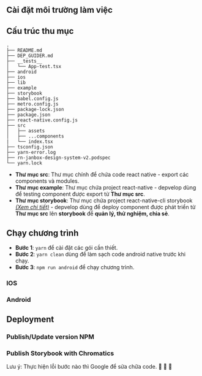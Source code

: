 ## Cài đặt môi trường làm việc

## Cấu trúc thu mục

```
.
├── README.md
├── DEP_GUIDER.md
├── __tests__
│   └── App-test.tsx
├── android
├── ios
├── lib
├── example
├── storybook
├── babel.config.js
├── metro.config.js
├── package-lock.json
├── package.json
├── react-native.config.js
├── src
│   ├── assets
│   ├── ...components
|   └── index.tsx
├── tsconfig.json
├── yarn-error.log
├── rn-janbox-design-system-v2.podspec
└── yarn.lock
```

- **Thư mục src**: Thư mục chính để chứa code react native - export các components và modules.
- **Thư mục example**: Thư mục chứa project react-native - depvelop dùng để testing component được export từ **Thư mục src**.
- **Thư mục storybook**: Thư mục chứa project react-native-cli storybook [_(Xem chi tiết)_](https://github.com/storybookjs/react-native) - depvelop dùng để deploy component được phát triển từ **Thư mục src** lên **storybook** để **quản lý, thử nghiệm, chia sẻ**.

## Chạy chương trình

- **Bước 1**: `yarn` để cài đặt các gói cần thiết.
- **Bước 2**: `yarn clean` dùng để làm sạch code android native trước khi chạy.
- **Bước 3**: `npm run android` để chạy chương trình.

### IOS

### Android

## Deployment

### Publish/Update version NPM

### Publish Storybook with Chromatics

Lưu ý: Thực hiện lỗi bước nào thì Google để sửa chữa code. :wrench: :wrench: :wrench:
